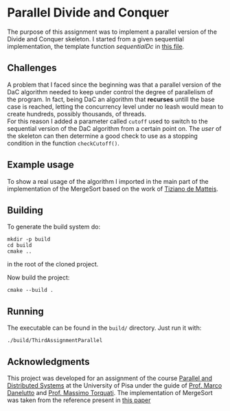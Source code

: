 # Parallel Divide and Conquer
The purpose of this assignment was to implement a parallel version of the Divide and Conquer skeleton. I started from a given sequential implementation, the template function *sequentialDc* in [this file](divideAndConquer.cpp).

## Challenges
A problem that I faced since the beginning was that a parallel version of the DaC algorithm needed to keep under control the degree of parallelism of the program. 
In fact, being DaC an algorithm that **recurses** untill the base case is reached, letting the concurrency level under no leash would mean to create hundreds, possibly thousands, of threads.  
For this reason I added a parameter called ```cutoff``` used to switch to the sequential version of the DaC algorithm from a certain point on. 
The *user* of the skeleton can then determine a good check to use as a stopping condition in the function ```checkCutoff()```.


## Example usage
To show a real usage of the algorithm I imported in the main part of the implementation of the MergeSort based on the work of [Tiziano de Matteis](https://github.com/TizianoDeMatteis).

## Building
To generate the build system do:  
```
mkdir -p build
cd build
cmake ..
```
in the root of the cloned project.  

Now build the project:
```
cmake --build .
```


## Running
The executable can be found in the ```build/``` directory. Just run it with:

```./build/ThirdAssignmentParallel``` 


## Acknowledgments
This project was developed for an assignment of the course [Parallel and Distributed Systems](http://didawiki.di.unipi.it/doku.php/magistraleinformaticanetworking/spm/sdpm09support) at the University of Pisa under the guide of [Prof. Marco Danelutto](http://calvados.di.unipi.it/paragroup/danelutto/) and [Prof. Massimo Torquati](http://calvados.di.unipi.it/paragroup/torquati/). The implementation of MergeSort was taken from the reference present in [this paper](http://pages.di.unipi.it/mencagli/publications/preprint-seps-2016.pdf)